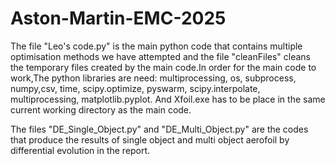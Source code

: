 # Aston-Martin-EMC-2025
The file "Leo's code.py" is the main python code that contains multiple optimisation methods we have attempted and the file "cleanFiles" cleans the temporary files created by the main code.In order for the main code to work,The python libraries are need: multiprocessing, os, subprocess, numpy,csv, time, scipy.optimize, pyswarm, scipy.interpolate, multiprocessing, matplotlib.pyplot. And Xfoil.exe has to be place in the same current working directory as the main code. 

The files "DE_Single_Object.py" and "DE_Multi_Object.py" are the codes that produce the results of single object and multi object aerofoil by differential evolution in the report.
